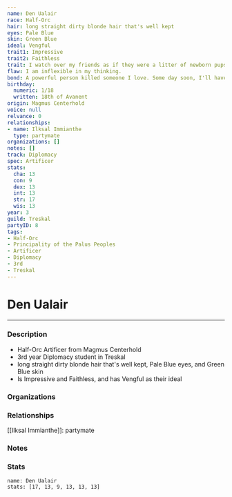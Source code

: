 ```yaml
---
name: Den Ualair
race: Half-Orc
hair: long straight dirty blonde hair that's well kept
eyes: Pale Blue
skin: Green Blue
ideal: Vengful
trait1: Impressive
trait2: Faithless
trait: I watch over my friends as if they were a litter of newborn pups.
flaw: I am inflexible in my thinking.
bond: A powerful person killed someone I love. Some day soon, I'll have my revenge.
birthday:
  numeric: 1/18
  written: 18th of Avanent
origin: Magmus Centerhold
voice: null
relvance: 0
relationships:
- name: Ilksal Immianthe
  type: partymate
organizations: []
notes: []
track: Diplomacy
spec: Artificer
stats:
  cha: 13
  con: 9
  dex: 13
  int: 13
  str: 17
  wis: 13
year: 3
guild: Treskal
partyID: 8
tags:
- Half-Orc
- Principality of the Palus Peoples
- Artificer
- Diplomacy
- 3rd
- Treskal
---
```

# Den Ualair
---
### Description
- Half-Orc Artificer from Magmus Centerhold
- 3rd year Diplomacy student in Treskal
- long straight dirty blonde hair that's well kept, Pale Blue eyes, and Green Blue skin
- Is Impressive and Faithless, and has Vengful as their ideal

### Organizations

### Relationships
[[Ilksal Immianthe]]: partymate

### Notes

### Stats
```statblock
name: Den Ualair
stats: [17, 13, 9, 13, 13, 13]
```